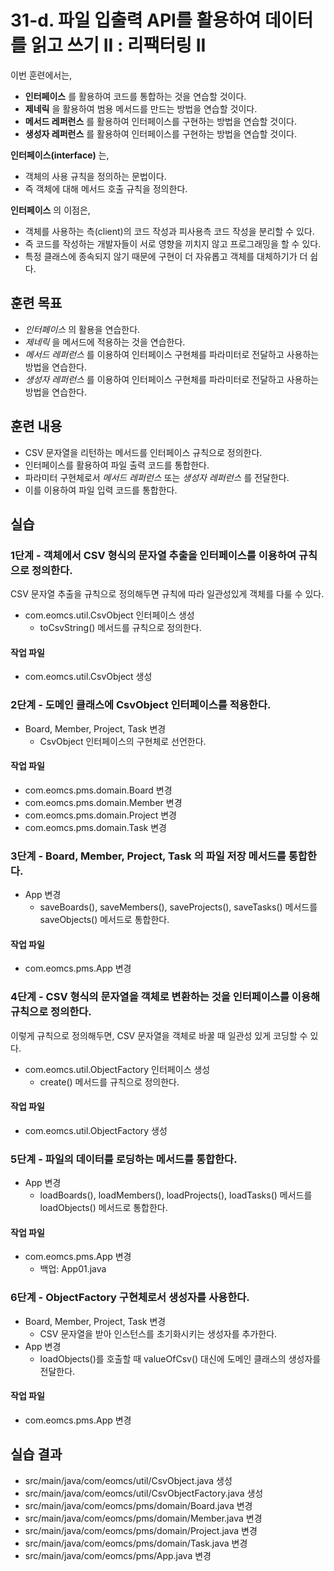 # 31-d. 파일 입출력 API를 활용하여 데이터를 읽고 쓰기 II : 리팩터링 II

이번 훈련에서는,
- **인터페이스** 를 활용하여 코드를 통합하는 것을 연습할 것이다.
- **제네릭** 을 활용하여 범용 메서드를 만드는 방법을 연습할 것이다.
- **메서드 레퍼런스** 를 활용하여 인터페이스를 구현하는 방법을 연습할 것이다.
- **생성자 레퍼런스** 를 활용하여 인터페이스를 구현하는 방법을 연습할 것이다.

**인터페이스(interface)** 는,
- 객체의 사용 규칙을 정의하는 문법이다.
- 즉 객체에 대해 메서드 호출 규칙을 정의한다.

**인터페이스** 의 이점은,
- 객체를 사용하는 측(client)의 코드 작성과 피사용측 코드 작성을 분리할 수 있다.
- 즉 코드를 작성하는 개발자들이 서로 영향을 끼치지 않고 프로그래밍을 할 수 있다.  
- 특정 클래스에 종속되지 않기 때문에 구현이 더 자유롭고 객체를 대체하기가 더 쉽다.


## 훈련 목표
- *인터페이스* 의 활용을 연습한다.
- *제네릭* 을 메서드에 적용하는 것을 연습한다.
- *메서드 레퍼런스* 를 이용하여 인터페이스 구현체를 파라미터로 전달하고 사용하는 방법을 연습한다.
- *생성자 레퍼런스* 를 이용하여 인터페이스 구현체를 파라미터로 전달하고 사용하는 방법을 연습한다.

## 훈련 내용
- CSV 문자열을 리턴하는 메서드를 인터페이스 규칙으로 정의한다.
- 인터페이스를 활용하여 파일 출력 코드를 통합한다.
- 파라미터 구현체로서 *메서드 레퍼런스* 또는 *생성자 레퍼런스* 를 전달한다.
- 이를 이용하여 파일 입력 코드를 통합한다.


## 실습

### 1단계 - 객체에서 CSV 형식의 문자열 추출을 인터페이스를 이용하여 규칙으로 정의한다.

CSV 문자열 추출을 규칙으로 정의해두면 규칙에 따라 일관성있게 객체를 다룰 수 있다.

- com.eomcs.util.CsvObject 인터페이스 생성
  - toCsvString() 메서드를 규칙으로 정의한다.

#### 작업 파일
- com.eomcs.util.CsvObject 생성


### 2단계 - 도메인 클래스에 CsvObject 인터페이스를 적용한다.

- Board, Member, Project, Task 변경
  - CsvObject 인터페이스의 구현체로 선언한다.

#### 작업 파일
- com.eomcs.pms.domain.Board 변경
- com.eomcs.pms.domain.Member 변경
- com.eomcs.pms.domain.Project 변경
- com.eomcs.pms.domain.Task 변경

### 3단계 - Board, Member, Project, Task 의 파일 저장 메서드를 통합한다.
 
- App 변경
  - saveBoards(), saveMembers(), saveProjects(), saveTasks() 메서드를
    saveObjects() 메서드로 통합한다.

#### 작업 파일
- com.eomcs.pms.App 변경

### 4단계 - CSV 형식의 문자열을 객체로 변환하는 것을 인터페이스를 이용해 규칙으로 정의한다.

이렇게 규칙으로 정의해두면,
CSV 문자열을 객체로 바꿀 때 일관성 있게 코딩할 수 있다.

- com.eomcs.util.ObjectFactory 인터페이스 생성
  - create() 메서드를 규칙으로 정의한다.

#### 작업 파일
- com.eomcs.util.ObjectFactory 생성

### 5단계 - 파일의 데이터를 로딩하는 메서드를 통합한다.

- App 변경
  - loadBoards(), loadMembers(), loadProjects(), loadTasks() 메서드를
    loadObjects() 메서드로 통합한다.

#### 작업 파일
- com.eomcs.pms.App 변경
  - 백업: App01.java

### 6단계 - ObjectFactory 구현체로서 생성자를 사용한다.

- Board, Member, Project, Task 변경
  - CSV 문자열을 받아 인스턴스를 초기화시키는 생성자를 추가한다.
- App 변경
  - loadObjects()를 호출할 때 valueOfCsv() 대신에 도메인 클래스의 생성자를 전달한다.

#### 작업 파일
- com.eomcs.pms.App 변경


## 실습 결과
- src/main/java/com/eomcs/util/CsvObject.java 생성
- src/main/java/com/eomcs/util/CsvObjectFactory.java 생성
- src/main/java/com/eomcs/pms/domain/Board.java 변경
- src/main/java/com/eomcs/pms/domain/Member.java 변경
- src/main/java/com/eomcs/pms/domain/Project.java 변경
- src/main/java/com/eomcs/pms/domain/Task.java 변경
- src/main/java/com/eomcs/pms/App.java 변경
